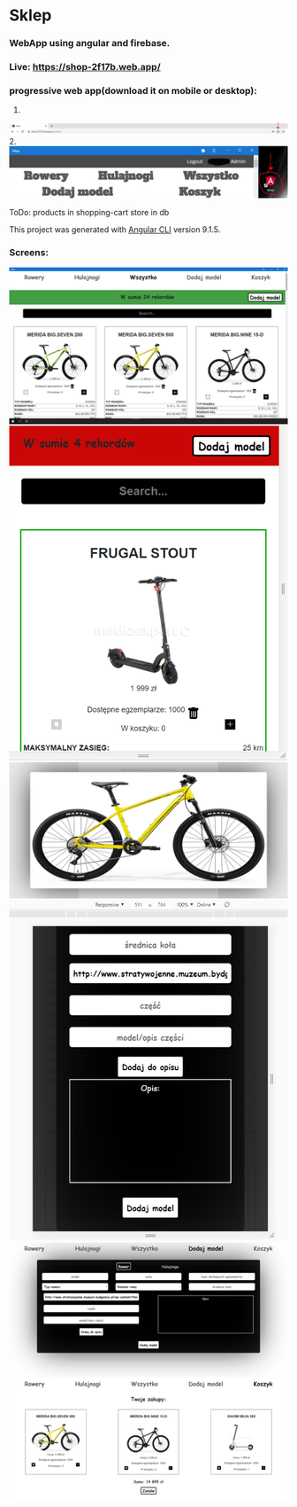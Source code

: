 # Sklep
### WebApp using angular and firebase.  
### Live: https://shop-2f17b.web.app/  
### progressive web app(download it on mobile or desktop):  
1.
![screen](pwa1.JPG)
2.
![screen](pwa2.JPG)

ToDo: products in shopping-cart store in db  

This project was generated with [Angular CLI](https://github.com/angular/angular-cli) version 9.1.5.

### Screens:
![screen](src/assets/screen1.PNG)
![screen](src/assets/screen5.PNG)
![screen](src/assets/screen4.PNG)
![screen](src/assets/screen6.PNG)
![screen](src/assets/screen3.PNG)
![screen](src/assets/screen2.PNG)
